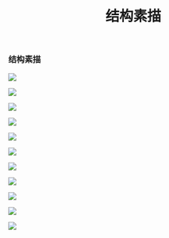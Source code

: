 ﻿---
layout: post
title: 结构素描
categories: 手绘
description: 结构素描
keywords: hand-paintedworks, 结构素描
---

### 结构素描


![](/images/posts/hand-paintedworks/pencilsketch/1.jpg)

![](/images/posts/hand-paintedworks/pencilsketch/2.jpg)

![](/images/posts/hand-paintedworks/pencilsketch/3.jpg)

![](/images/posts/hand-paintedworks/pencilsketch/4.jpg)

![](/images/posts/hand-paintedworks/pencilsketch/5.jpg)

![](/images/posts/hand-paintedworks/pencilsketch/6.jpg)

![](/images/posts/hand-paintedworks/pencilsketch/7.jpg)

![](/images/posts/hand-paintedworks/pencilsketch/8.jpg)

![](/images/posts/hand-paintedworks/pencilsketch/9.jpg)

![](/images/posts/hand-paintedworks/pencilsketch/10.jpg)

![](/images/posts/hand-paintedworks/pencilsketch/11.jpg)
